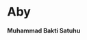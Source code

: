 # Aby
<!DOCTYPE>
  <html>
    <body>
<p><front color="#007bff"><strong> Muhammad Bakti Satuhu </front></strong></p>
</html>
</body>
